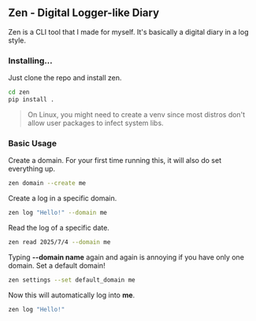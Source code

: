 ## Zen - Digital Logger-like Diary

Zen is a CLI tool that I made for myself. It's basically a digital diary in a log style.

### Installing...

Just clone the repo and install zen.

```bash
cd zen
pip install .
```

> On Linux, you might need to create a venv since most distros don't allow user packages to infect system libs.

### Basic Usage

Create a domain. For your first time running this, it will also do set everything up.
```bash
zen domain --create me
```

Create a log in a specific domain.
```bash
zen log "Hello!" --domain me
```

Read the log of a specific date.
```bash
zen read 2025/7/4 --domain me
```

Typing **--domain name** again and again is annoying if you have only one domain. Set a default domain!
```bash
zen settings --set default_domain me
```
Now this will automatically log into **me**.
```bash
zen log "Hello!"
```
